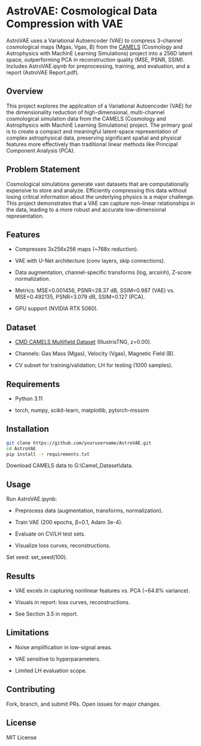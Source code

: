 # AstroVAE: Cosmological Data Compression with VAE

AstroVAE uses a Variational Autoencoder (VAE) to compress 3-channel cosmological maps (Mgas, Vgas, B) from the [CAMELS](https://www.camel-simulations.org/) (Cosmology and Astrophysics with MachinE Learning Simulations) project into a 256D latent space, outperforming PCA in reconstruction quality (MSE, PSNR, SSIM). Includes AstroVAE.ipynb for preprocessing, training, and evaluation, and a report (AstroVAE Report.pdf).

## Overview
This project explores the application of a Variational Autoencoder (VAE) for the dimensionality reduction of high-dimensional, multi-channel cosmological simulation data from the CAMELS (Cosmology and Astrophysics with MachinE Learning Simulations) project. The primary goal is to create a compact and meaningful latent-space representation of complex astrophysical data, preserving significant spatial and physical features more effectively than traditional linear methods like Principal Component Analysis (PCA). 

## Problem Statement
Cosmological simulations generate vast datasets that are computationally expensive to store and analyze. Efficiently compressing this data without losing critical information about the underlying physics is a major challenge. This project demonstrates that a VAE can capture non-linear relationships in the data, leading to a more robust and accurate low-dimensional representation.

## Features

-   Compresses 3x256x256 maps (~768x reduction).
    
-   VAE with U-Net architecture (conv layers, skip connections).
    
-   Data augmentation, channel-specific transforms (log, arcsinh), Z-score normalization.
    
-   Metrics: MSE=0.001456, PSNR=28.37 dB, SSIM=0.987 (VAE) vs. MSE=0.492135, PSNR=3.079 dB, SSIM=0.127 (PCA).
    
-   GPU support (NVIDIA RTX 5060).
    

## Dataset

-   [CMD CAMELS Multifield Dataset](https://camels-multifield-dataset.readthedocs.io/en/latest/) (IllustrisTNG, z=0.00).
    
-   Channels: Gas Mass (Mgas), Velocity (Vgas), Magnetic Field (B).
    
-   CV subset for training/validation; LH for testing (1000 samples).
    

## Requirements

-   Python 3.11
    
-   torch, numpy, scikit-learn, matplotlib, pytorch-msssim
    

## Installation

```bash
git clone https://github.com/yourusername/AstroVAE.git
cd AstroVAE
pip install -r requirements.txt
```

Download CAMELS data to G:\\Camel\_Dataset\\data.

## Usage

Run AstroVAE.ipynb:

-   Preprocess data (augmentation, transforms, normalization).
    
-   Train VAE (200 epochs, β=0.1, Adam 3e-4).
    
-   Evaluate on CV/LH test sets.
    
-   Visualize loss curves, reconstructions.
    

Set seed: set\_seed(100).

## Results

-   VAE excels in capturing nonlinear features vs. PCA (~64.8% variance).
    
-   Visuals in report: loss curves, reconstructions.
    
-   See Section 3.5 in report.
    

## Limitations

-   Noise amplification in low-signal areas.
    
-   VAE sensitive to hyperparameters.
    
-   Limited LH evaluation scope.
    

## Contributing

Fork, branch, and submit PRs. Open issues for major changes.

## License

MIT License
